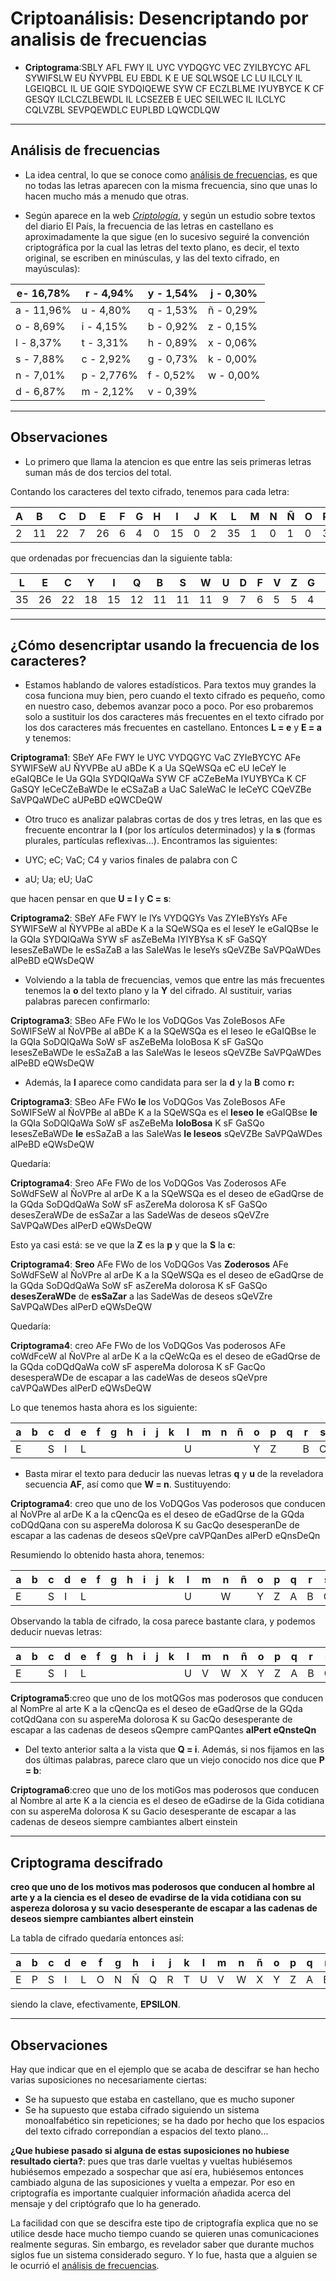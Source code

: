 # Criptoanálisis: Desencriptando por analisis de frecuencias

* **Criptograma**:SBLY AFL FWY IL UYC VYDQGYC VEC ZYILBYCYC AFL SYWIFSLW EU ÑYVPBL EU EBDL K E UE SQLWSQE LC LU ILCLY IL LGEIQBCL IL UE GQIE SYDQIQEWE SYW CF ECZLBLME IYUYBYCE K CF GESQY ILCLCZLBEWDL IL LCSEZEB E UEC SEILWEC IL ILCLYC CQLVZBL SEVPQEWDLC EUPLBD LQWCDLQW

---

## Análisis de frecuencias

* La idea central, lo que se conoce como [análisis de frecuencias](https://www.epsilones.com/paginas/historias/historias-015-criptografia-metodosclasicos.html), es que no todas las letras aparecen con la misma frecuencia, sino que unas lo hacen mucho más a menudo que otras. 

* Según aparece en la web [_Criptología_](http://fmartin.etsisi.upm.es/Docencia/Criptologia/Teoria/Frecuencias/index.html), y según un estudio sobre textos del diario El País, la frecuencia de las letras en castellano es aproximadamente la que sigue (en lo sucesivo seguiré la convención criptográfica por la cual las letras del texto plano, es decir, el texto original, se escriben en minúsculas, y las del texto cifrado, en mayúsculas):[](http://rinconquevedo.iespana.es/rinconquevedo/Criptografia/frecuencia.htm)


|e- 16,78% |r - 4,94% |y - 1,54%|j - 0,30%|
|----------|----------|---------|---------|
|a - 11,96%|u - 4,80% |q - 1,53%|ñ - 0,29%|
|o - 8,69% |i - 4,15% |b - 0,92%|z - 0,15%|
|l - 8,37% |t - 3,31% |h - 0,89%|x - 0,06%|
|s - 7,88% |c - 2,92% |g - 0,73%|k - 0,00%|
|n - 7,01% |p - 2,776%|f - 0,52%|w - 0,00%|
|d - 6,87% |m - 2,12% |v - 0,39%|         |

---
## Observaciones

* Lo primero que llama la atencion es que entre las seis primeras letras suman más de dos tercios del total.

Contando los caracteres del texto cifrado, tenemos para cada letra:


|A  |B  |C  |D  |E  |F  |G  |H  |I  |J  |K  |L  |M  |N  |Ñ  |O  |P  |Q  |R  |S  |T  |U  |V  |W  |X  |Y  |Z  |
|---|---|---|---|---|---|---|---|---|---|---|---|---|---|---|---|---|---|---|---|---|---|---|---|---|---|---|
|2  |11 |22 |7  |26 |6  |4  |0  |15 |0  |2  |35 |1  |0  |1  |0  |3  |12 |0  |11 |0  |9  |5  |11 |0  |18 |5  |


que ordenadas por frecuencias dan la siguiente tabla:


|L  |E  |C  |Y  |I  |Q  |B  |S  |W  |U  |D  |F  |V  |Z  |G  |P  |A  |K  |M  |Ñ  |H  |J  |N  |O  |R  |T  |X  |
|---|---|---|---|---|---|---|---|---|---|---|---|---|---|---|---|---|---|---|---|---|---|---|---|---|---|---|
|35 |26 |22 |18 |15 |12 |11 |11 |11 |9  |7  |6  |5  |5  |4  |3  |2  |2  |1  |1  |0  |0  |0  |0  |0  |0  |0  |

---

## ¿Cómo desencriptar usando la frecuencia de los caracteres? 

* Estamos hablando de valores estadísticos. Para textos muy grandes la cosa funciona muy bien, pero cuando el texto cifrado es pequeño, como en nuestro caso, debemos avanzar poco a poco. Por eso probaremos solo a sustituir los dos caracteres más frecuentes en el texto cifrado por los dos caracteres más frecuentes en castellano. Entonces **L = e** y **E = a** y tenemos:

**Criptograma1**: SBeY AFe FWY Ie UYC VYDQGYC VaC ZYIeBYCYC AFe SYWIFSeW aU ÑYVPBe aU aBDe K a Ua SQeWSQa eC eU IeCeY Ie eGaIQBCe Ie Ua GQIa SYDQIQaWa SYW CF aCZeBeMa IYUYBYCa K CF GaSQY IeCeCZeBaWDe Ie eCSaZaB a UaC SaIeWaC Ie IeCeYC CQeVZBe SaVPQaWDeC aUPeBD eQWCDeQW

* Otro truco es analizar palabras cortas de dos y tres letras, en las que es frecuente encontrar la **l** (por los artículos determinados) y la **s** (formas plurales, partículas reflexivas...). Encontramos las siguientes:

*   UYC; eC; VaC; C4 y varios finales de palabra con C
*   aU; Ua; eU; UaC

que hacen pensar en que **U = l** y **C = s**:

**Criptograma2**: SBeY AFe FWY Ie lYs VYDQGYs Vas ZYIeBYsYs AFe SYWIFSeW al ÑYVPBe al aBDe K a la SQeWSQa es el IeseY Ie eGaIQBse Ie la GQIa SYDQIQaWa SYW sF asZeBeMa IYlYBYsa K sF GaSQY IesesZeBaWDe Ie esSaZaB a las SaIeWas Ie IeseYs sQeVZBe SaVPQaWDes alPeBD eQWsDeQW

* Volviendo a la tabla de frecuencias, vemos que entre las más frecuentes tenemos la **o** del texto plano y la **Y** del cifrado. Al sustituir, varias palabras parecen confirmarlo:

**Criptograma3**: SBeo AFe FWo Ie los VoDQGos Vas ZoIeBosos AFe SoWIFSeW al ÑoVPBe al aBDe K a la SQeWSQa es el Ieseo Ie eGaIQBse Ie la GQIa SoDQIQaWa SoW sF asZeBeMa IoloBosa K sF GaSQo IesesZeBaWDe Ie esSaZaB a las SaIeWas Ie Ieseos sQeVZBe SaVPQaWDes alPeBD eQWsDeQW

* Además, la **I** aparece como candidata para ser la **d** y la **B** como **r:**

**Criptograma3**: SBeo AFe FWo **Ie** los VoDQGos Vas ZoIeBosos AFe SoWIFSeW al ÑoVPBe al aBDe K a la SQeWSQa es el **Ieseo** **Ie** eGaIQBse **Ie** la GQIa SoDQIQaWa SoW sF asZeBeMa **IoloBosa** K sF GaSQo IesesZeBaWDe **Ie** esSaZaB a las SaIeWas **Ie Ieseos** sQeVZBe SaVPQaWDes alPeBD eQWsDeQW

Quedaría:

**Criptograma4**: Sreo AFe FWo de los VoDQGos Vas Zoderosos AFe SoWdFSeW al ÑoVPre al arDe K a la SQeWSQa es el deseo de eGadQrse de la GQda SoDQdQaWa SoW sF asZereMa dolorosa K sF GaSQo desesZeraWDe de esSaZar a las SadeWas de deseos sQeVZre SaVPQaWDes alPerD eQWsDeQW

Esto ya casi está: se ve que la **Z** es la **p** y que la **S** la **c**:

**Criptograma4**: **Sreo** AFe FWo de los VoDQGos Vas **Zoderosos** AFe SoWdFSeW al ÑoVPre al arDe K a la SQeWSQa es el deseo de eGadQrse de la GQda SoDQdQaWa SoW sF asZereMa dolorosa K sF GaSQo **desesZeraWDe** de **esSaZar** a las SadeWas de deseos sQeVZre SaVPQaWDes alPerD eQWsDeQW

Quedaría:

**Criptograma4**: creo AFe FWo de los VoDQGos Vas poderosos AFe coWdFceW al ÑoVPre al arDe K a la cQeWcQa es el deseo de eGadQrse de la GQda coDQdQaWa coW sF aspereMa dolorosa K sF GacQo desesperaWDe de escapar a las cadeWas de deseos sQeVpre caVPQaWDes alPerD eQWsDeQW

Lo que tenemos hasta ahora es los siguiente:


|a  |b  |c  |d  |e  |f  |g  |h  |i  |j  |k  |l  |m  |n  |ñ  |o  |p  |q  |r  |s  |t  |u  |v  |w  |x  |y  |z  |
|---|---|---|---|---|---|---|---|---|---|---|---|---|---|---|---|---|---|---|---|---|---|---|---|---|---|---|
|E  |   |S  |I  |L  |   |   |   |   |   |   |U  |   |   |   |Y  |Z  |   |B  |C  |   |   |   |   |   |   |   |


* Basta mirar el texto para deducir las nuevas letras **q** y **u** de la reveladora secuencia **AF**, así como que **W = n**. Sustituyendo:

**Criptograma4**: creo que uno de los VoDQGos Vas poderosos que conducen al ÑoVPre al arDe K a la cQencQa es el deseo de eGadQrse de la GQda coDQdQana con su aspereMa dolorosa K su GacQo desesperanDe de escapar a las cadenas de deseos sQeVpre caVPQanDes alPerD eQnsDeQn

Resumiendo lo obtenido hasta ahora, tenemos:


|a  |b  |c  |d  |e  |f  |g  |h  |i  |j  |k  |l  |m  |n  |ñ  |o  |p  |q  |r  |s  |t  |u  |v  |w  |x  |y  |z  |
|---|---|---|---|---|---|---|---|---|---|---|---|---|---|---|---|---|---|---|---|---|---|---|---|---|---|---|
|E  |   |S  |I  |L  |   |   |   |   |   |   |U  |   |W  |   |Y  |Z  |A  |B  |C  |   |F  |   |   |   |   |   |


Observando la tabla de cifrado, la cosa parece bastante clara, y podemos deducir nuevas letras:


|a  |b  |c  |d  |e  |f  |g  |h  |i  |j  |k  |l  |m  |n  |ñ  |o  |p  |q  |r  |s  |t  |u  |v  |w  |x  |y  |z  |
|---|---|---|---|---|---|---|---|---|---|---|---|---|---|---|---|---|---|---|---|---|---|---|---|---|---|---|
|E  |   |S  |I  |L  |   |   |   |   |   |   |U  |V  |W  |X  |Y  |Z  |A  |B  |C  |D  |F  |   |   |   |   |   |


**Criptograma5**:creo que uno de los motQGos mas poderosos que conducen al ÑomPre al arte K a la cQencQa es el deseo de eGadQrse de la GQda cotQdQana con su aspereMa dolorosa K su GacQo desesperante de escapar a las cadenas de deseos sQempre camPQantes **alPert eQnsteQn**

* Del texto anterior salta a la vista que **Q = i**. Además, si nos fijamos en las dos últimas palabras, parece claro que un viejo conocido nos dice que **P = b**:

**Criptograma6**:creo que uno de los motiGos mas poderosos que conducen al Ñombre al arte K a la ciencia es el deseo de eGadirse de la Gida cotidiana con su aspereMa dolorosa K su Gacio desesperante de escapar a las cadenas de deseos siempre cambiantes albert einstein

---
## Criptograma descifrado

 **creo que uno de los motivos mas poderosos que conducen al hombre al arte y a la ciencia es el deseo de evadirse de la vida cotidiana con su aspereza dolorosa y su vacio desesperante de escapar a las cadenas de deseos siempre cambiantes albert einstein**

La tabla de cifrado quedaría entonces así:


|a  |b  |c  |d  |e  |f  |g  |h  |i  |j  |k  |l  |m  |n  |ñ  |o  |p  |q  |r  |s  |t  |u  |v  |w  |x  |y  |z  |
|---|---|---|---|---|---|---|---|---|---|---|---|---|---|---|---|---|---|---|---|---|---|---|---|---|---|---|
|E  |P  |S  |I  |L  |O  |N  |Ñ  |Q  |R  |T  |U  |V  |W  |X  |Y  |Z  |A  |B  |C  |D  |F  |G  |H  |J  |K  |M  |


siendo la clave, efectivamente, **EPSILON**.

---
## Observaciones

Hay que indicar que en el ejemplo que se acaba de descifrar se han hecho varias suposiciones no necesariamente ciertas: 
* Se ha supuesto que estaba en castellano, que es mucho suponer
* Se ha supuesto que estaba cifrado siguiendo un sistema monoalfabético sin repeticiones; se ha dado por hecho que los espacios del texto cifrado correpondían a espacios del texto plano... 

**¿Que hubiese pasado si alguna de estas suposiciones no hubiese resultado cierta?**: pues que tras darle vueltas y vueltas hubiésemos hubiésemos empezado a sospechar que así era, hubiésemos entonces cambiado alguna de las suposiciones y vuelta a empezar. Por eso en criptografía es importante cualquier información añadida acerca del mensaje y del criptógrafo que lo ha generado.

La facilidad con que se descifra este tipo de criptografía explica que no se utilice desde hace mucho tiempo cuando se quieren unas comunicaciones realmente seguras. Sin embargo, es revelador saber que durante muchos siglos fue un sistema considerado seguro. Y lo fue, hasta que a alguien se le ocurrió el [análisis de frecuencias](https://www.epsilones.com/paginas/historias/historias-015-criptografia-metodosclasicos.html).